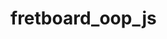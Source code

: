 # fretboard_oop_js

<!-- https://www.makeuseof.com/javascript-design-patterns/ -->
<!-- https://www.digitalocean.com/community/tutorial_series/javascript-design-patterns -->
